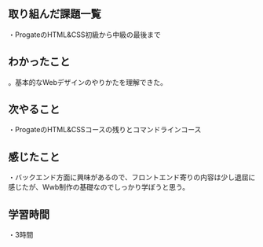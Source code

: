 ## 取り組んだ課題一覧
・ProgateのHTML&CSS初級から中級の最後まで
## わかったこと
。基本的なWebデザインのやりかたを理解できた。
## 次やること
・ProgateのHTML&CSSコースの残りとコマンドラインコース
## 感じたこと
・バックエンド方面に興味があるので、フロントエンド寄りの内容は少し退屈に感じたが、Wwb制作の基礎なのでしっかり学ぼうと思う。
## 学習時間
・3時間
